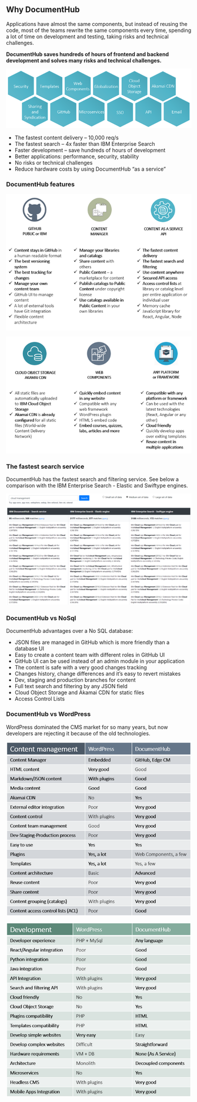 ## Why DocumentHub

Applications have almost the same components, but instead of reusing the code, most of the teams rewrite the same components every time, spending a lot of time on development and testing, taking risks and technical challenges.

**DocumentHub saves hundreds of hours of frontend and backend development and solves many risks and technical challenges.**


![Why DocumentHub](_attachments/features1.png)

- The fastest content delivery – 10,000 req/s
- The fastest search – 4x faster than IBM Enterprise Search
- Faster development – save hundreds of hours of development
- Better applications: performance, security, stability
- No risks or technical challenges
- Reduce hardware costs by using DocumentHub “as a service”


### DocumentHub features

![Why DocumentHub](_attachments/why2_.png)

![Why DocumentHub](_attachments/why3_.png)


### The fastest search service

DocumentHub has the fastest search and filtering service. See below a comparison with the IBM Enterprise Search - Elastic and Swiftype engines.

![Search comparison](_attachments/search1.png)



### DocumentHub vs NoSql

DocumentHub advantages over a No SQL database:
- JSON files are managed in GitHub which is more friendly than a database UI
- Easy to create a content team with different roles in GitHub UI
- GitHub UI can be used instead of an admin module in your application
- The content is safe with a very good changes tracking
- Changes history, change differences and it’s easy to revert mistakes
- Dev, staging and production branches for content
- Full text search and filtering by any JSON field
- Cloud Object Storage and Akamai CDN for static files
- Access Control Lists



### DocumentHub vs WordPress

WordPress dominated the CMS market for so many years, but now developers are rejecting it because of the old technologies.

![Why DocumentHub](_attachments/why4_.png)

![Why DocumentHub](_attachments/why5_.png)
